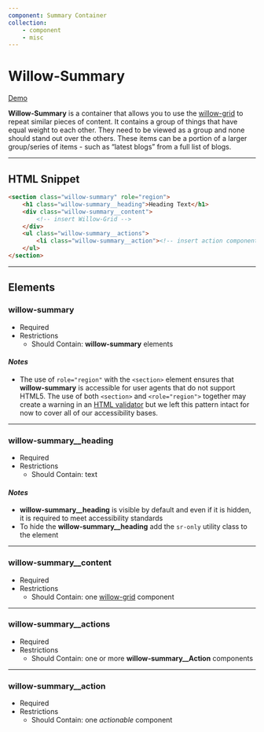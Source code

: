 ```yaml
---
component: Summary Container
collection: 
    - component
    - misc
---
```

# **Willow-Summary**

[Demo](http://codepen.io/team/UnumUX/pen/zZNBEW)

**Willow-Summary** is a container that allows you to use the [willow-grid](../grid) to repeat similar pieces of content. It contains a group of things that have equal weight to each other. They need to be viewed as a group and none should stand out over the others. These items can be a portion of a larger group/series of items - such as “latest blogs” from a full list of blogs.

---

## HTML Snippet

```html
<section class="willow-summary" role="region">
    <h1 class="willow-summary__heading">Heading Text</h1>
    <div class="willow-summary__content">
        <!-- insert Willow-Grid -->
    </div>
    <ul class="willow-summary__actions">
        <li class="willow-summary__action"><!-- insert action component here --></li>
    </ul>
</section>
```

---

## Elements

### willow-summary

- Required
- Restrictions
  - Should Contain: **willow-summary** elements

#### _Notes_

- The use of `role="region"` with the `<section>` element ensures that **willow-summary** is accessible for user agents that do not support HTML5. The use of both `<section>` and `<role="region">` together may create a warning in an [HTML validator](https://validator.w3.org/) but we left this pattern intact for now to cover all of our accessibility bases.

---

### willow-summary__heading

- Required
- Restrictions
  - Should Contain: text

#### _Notes_

- **willow-summary__heading** is visible by default and even if it is hidden, it is required to meet accessibility standards
- To hide the **willow-summary__heading** add the `sr-only` utility class to the element

---

### willow-summary__content

- Required
- Restrictions
  - Should Contain: one [willow-grid](../grid) component

---

### willow-summary__actions

- Required
- Restrictions
  - Should Contain: one or more **willow-summary__Action** components

---

### willow-summary__action

- Required
- Restrictions
  - Should Contain: one _actionable_ component